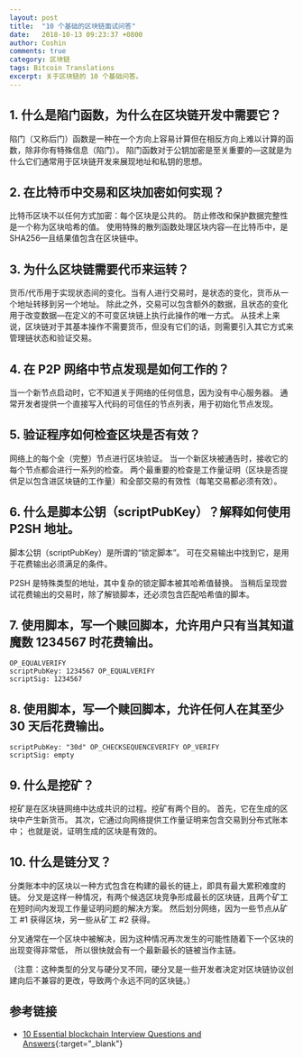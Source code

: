 ```yaml
---
layout: post
title:  "10 个基础的区块链面试问答"
date:   2018-10-13 09:23:37 +0800
author: Coshin
comments: true
category: 区块链
tags: Bitcoin Translations
excerpt: 关于区块链的 10 个基础问答。
---
```

## 1. 什么是陷门函数，为什么在区块链开发中需要它？

陷门（又称后门）函数是一种在一个方向上容易计算但在相反方向上难以计算的函数，除非你有特殊信息（陷门）。
陷门函数对于公钥加密是至关重要的—这就是为什么它们通常用于区块链开发来展现地址和私钥的思想。

## 2. 在比特币中交易和区块加密如何实现？

比特币区块不以任何方式加密：每个区块是公共的。
防止修改和保护数据完整性是一个称为区块哈希的值。
使用特殊的散列函数处理区块内容—在比特币中，是 SHA256—且结果值包含在区块链中。

## 3. 为什么区块链需要代币来运转？

货币/代币用于实现状态间的变化。当有人进行交易时，是状态的变化，货币从一个地址转移到另一个地址。
除此之外，交易可以包含额外的数据，且状态的变化用于改变数据—在定义的不可变区块链上执行此操作的唯一方式。
从技术上来说，区块链对于其基本操作不需要货币，但没有它们的话，则需要引入其它方式来管理链状态和验证交易。

## 4. 在 P2P 网络中节点发现是如何工作的？

当一个新节点启动时，它不知道关于网络的任何信息，因为没有中心服务器。
通常开发者提供一个直接写入代码的可信任的节点列表，用于初始化节点发现。

## 5. 验证程序如何检查区块是否有效？

网络上的每个全（完整）节点进行区块验证。
当一个新区块被通告时，接收它的每个节点都会进行一系列的检查。
两个最重要的检查是工作量证明（区块是否提供足以包含进区块链的工作量）和全部交易的有效性（每笔交易都必须有效）。

## 6. 什么是脚本公钥（scriptPubKey）？解释如何使用 P2SH 地址。

脚本公钥（scriptPubKey）是所谓的“锁定脚本”。
可在交易输出中找到它，是用于花费输出必须满足的条件。

P2SH 是特殊类型的地址，其中复杂的锁定脚本被其哈希值替换。
当稍后呈现尝试花费输出的交易时，除了解锁脚本，还必须包含匹配哈希值的脚本。

## 7. 使用脚本，写一个赎回脚本，允许用户只有当其知道魔数 1234567 时花费输出。

```
OP_EQUALVERIFY
scriptPubKey: 1234567 OP_EQUALVERIFY
scriptSig: 1234567
```

## 8. 使用脚本，写一个赎回脚本，允许任何人在其至少 30 天后花费输出。

```
scriptPubKey: "30d" OP_CHECKSEQUENCEVERIFY OP_VERIFY
scriptSig: empty
```

## 9. 什么是挖矿？

挖矿是在区块链网络中达成共识的过程。挖矿有两个目的。
首先，它在生成的区块中产生新货币。
其次，它通过向网络提供工作量证明来包含交易到分布式账本中；
也就是说，证明生成的区块是有效的。

## 10. 什么是链分叉？

分类账本中的区块以一种方式包含在构建的最长的链上，即具有最大累积难度的链。
分叉是这样一种情况，有两个候选区块竞争形成最长的区块链，且两个矿工在短时间内发现工作量证明问题的解决方案。
然后划分网络，因为一些节点从矿工 #1 获得区块，另一些从矿工 #2 获得。

分叉通常在一个区块中被解决，因为这种情况再次发生的可能性随着下一个区块的出现变得非常低，
所以很快就会有一个最新最长的链被当作主链。

（注意：这种类型的分叉与硬分叉不同，硬分叉是一些开发者决定对区块链协议创建向后不兼容的更改，导致两个永远不同的区块链。）

## 参考链接

* [10 Essential blockchain Interview Questions and Answers](https://www.toptal.com/blockchain/interview-questions){:target="_blank"}
